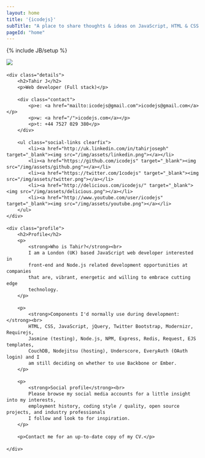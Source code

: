 ```yaml
---
layout: home
title: '{icodejs}'
subTitle: "A place to share thoughts & ideas on JavaScript, HTML & CSS."
pageId: "home"
---
```

{% include JB/setup %}

<div id="inner_content" class="clearfix">
    <div class="photo-shaddow">
        <div class="photo-holder">
            <img src="{{ HOME_PATH }}img/me.jpg" />
        </div>
    </div>

    <div class="details">
        <h2>Tahir J</h2>
        <p>Web developer (Full stack)</p>

        <div class="contact">
            <p>e: <a href="mailto:icodejs@gmail.com">icodejs@gmail.com</a></p>
            <p>w: <a href="/">icodejs.com</a></p>
            <p>t: +44 7527 029 380</p>
        </div>

        <ul class="social-links clearfix">
            <li><a href="http://uk.linkedin.com/in/tahirjoseph" target="_blank"><img src="/img/assets/linkedin.png"></a></li>
            <li><a href="https://github.com/icodejs" target="_blank"><img src="/img/assets/github.png"></a></li>
            <li><a href="https://twitter.com/1codejs" target="_blank"><img src="/img/assets/twitter.png"></a></li>
            <li><a href="http://delicious.com/icodejs/" target="_blank"><img src="/img/assets/delicious.png"></a></li>
            <li><a href="http://www.youtube.com/user/icodejs" target="_blank"><img src="/img/assets/youtube.png"></a></li>
        </ul>
    </div>

    <div class="profile">
        <h2>Profile</h2>
        <p>
            <strong>Who is Tahir?</strong><br>
            I am a London (UK) based JavaScript web developer interested in
            front-end and Node.js related development opportunities at companies
            that are, vibrant, energetic and willing to embrace cutting edge
            technology.
        </p>

        <p>
            <strong>Components I'd normally use during development:</strong><br>
            HTML, CSS, JavaScript, jQuery, Twitter Bootstrap, Modernizr, Requirejs,
            Jasmine (testing), Node.js, NPM, Express, Redis, Request, EJS templates,
            CouchDB, Nodejitsu (hosting), Underscore, EveryAuth (OAuth login) and I
            am still deciding on whether to use Backbone or Ember.
        </p>

        <p>
            <strong>Social profile</strong><br>
            Please browse my social media accounts for a little insight into my interests,
            employment history, coding style / quality, open source projects, and industry professionals
            I follow and look to for inspiration.
        </p>

        <p>Contact me for an up-to-date copy of my CV.</p>

    </div>
</div>
<div class="hr"></div>

